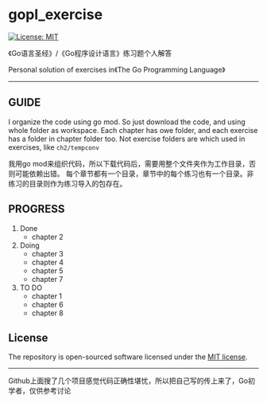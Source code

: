 # gopl_exercise

[![License: MIT](https://img.shields.io/badge/license-MIT-yellow.svg?style=flat-square)](https://github.com/dkl78167816/gopl_exercise/blob/master/LICENSE)

《Go语言圣经》/《Go程序设计语言》练习题个人解答

Personal solution of exercises in《The Go Programming Language》

---

## GUIDE

I organize the code using go mod. So just download the code, and using whole folder as workspace.
Each chapter has owe folder, and each exercise has a folder in chapter folder too.
Not exercise folders are which used in exercises, like `ch2/tempconv`

我用go mod来组织代码，所以下载代码后，需要用整个文件夹作为工作目录，否则可能依赖出错。
每个章节都有一个目录，章节中的每个练习也有一个目录。非练习的目录则作为练习导入的包存在。

## PROGRESS

1. Done
    - chapter 2
2. Doing
    - chapter 3
    - chapter 4
    - chapter 5
    - chapter 7
3. TO DO
    - chapter 1
    - chapter 6
    - chapter 8

## License

The repository is open-sourced software licensed under the [MIT license](https://github.com/dkl78167816/gopl_exercise/blob/master/LICENSE).

---

Github上面搜了几个项目感觉代码正确性堪忧，所以把自己写的传上来了，Go初学者，仅供参考讨论
